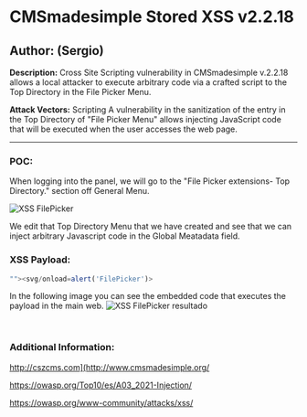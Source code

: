 # CMSmadesimple Stored XSS v2.2.18

## Author: (Sergio)

**Description:** Cross Site Scripting vulnerability in CMSmadesimple v.2.2.18 allows a local attacker to execute arbitrary code via a crafted script to the Top Directory in the File Picker Menu.

**Attack Vectors:** Scripting A vulnerability in the sanitization of the entry in the Top Directory of "File Picker Menu" allows injecting JavaScript code that will be executed when the user accesses the web page.

---

### POC:


When logging into the panel, we will go to the "File Picker extensions- Top Directory." section off General Menu.

![XSS FilePicker](https://github.com/sromanhu/CMSmadesimple-Stored-XSS---File-Picker-extension/assets/87250597/44ba3ad8-d88b-4c92-bcc9-45fe3c0b2b7b)





We edit that Top Directory Menu that we have created and see that we can inject arbitrary Javascript code in the Global Meatadata field.


### XSS Payload:

```js
""><svg/onload=alert('FilePicker')>
```


In the following image you can see the embedded code that executes the payload in the main web.
![XSS FilePicker resultado](https://github.com/sromanhu/CMSmadesimple-Stored-XSS---File-Picker-extension/assets/87250597/15858841-924a-4127-8c9d-c098682c4937)




</br>

### Additional Information:
http://cszcms.com](http://www.cmsmadesimple.org/

https://owasp.org/Top10/es/A03_2021-Injection/

https://owasp.org/www-community/attacks/xss/
